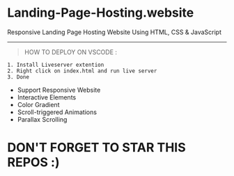 # Landing-Page-Hosting.website
Responsive Landing Page Hosting Website Using HTML, CSS &amp; JavaScript

---
> HOW TO DEPLOY ON VSCODE : </br>
```
1. Install Liveserver extention
2. Right click on index.html and run live server
3. Done
```
- Support Responsive Website
- Interactive Elements
- Color Gradient
- Scroll-triggered Animations
- Parallax Scrolling

# DON'T FORGET TO STAR THIS REPOS :)
